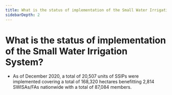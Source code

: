 ```yaml
---
title: What is the status of implementation of the Small Water Irrigation System?
sidebarDepth: 2
---
```


# What is the status of implementation of the Small Water Irrigation System?


 - As of December 2020, a total of 20,507 units of SSIPs were implemented covering a total of 168,320 hectares benefitting 2,814 SWISAs/FAs nationwide with a total of 87,084 members.
